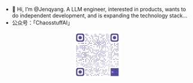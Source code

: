 - 👋 Hi, I’m @Jenqyang. A LLM engineer, interested in products, wants to do independent development, and is expanding the technology stack…
- 公众号：「ChaosstuffAI」

<div style="text-align: center;">
  <img src="./images/gongzhonghao.png" width="25%">
</div>

<!--
**Jenqyang/Jenqyang** is a ✨ _special_ ✨ repository because its `README.md` (this file) appears on your GitHub profile.

Here are some ideas to get you started:

- 🔭 I’m currently working on ...
- 🌱 I’m currently learning ...
- 👯 I’m looking to collaborate on ...
- 🤔 I’m looking for help with ...
- 💬 Ask me about ...
- 📫 How to reach me: ...
- 😄 Pronouns: ...
- ⚡ Fun fact: ...
-->
